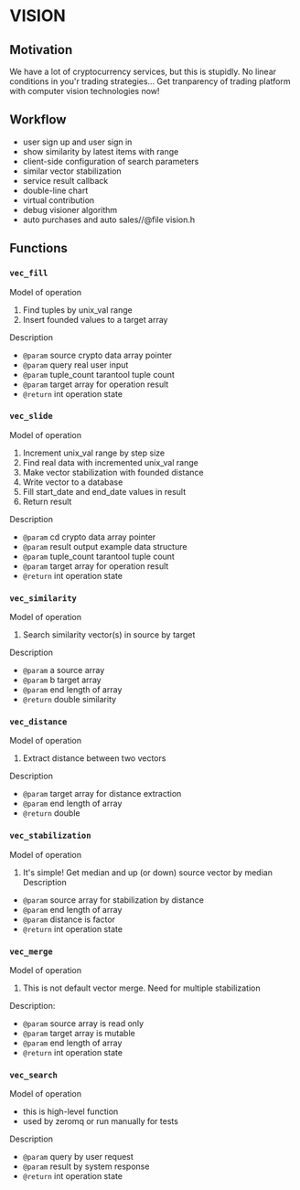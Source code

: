 # VISION

## Motivation
We have a lot of cryptocurrency services, but this is stupidly. No linear conditions in you'r trading strategies...
Get tranparency of trading platform with computer vision technologies now!

## Workflow
-   user sign up and user sign in
-   show similarity by latest items with range
-   client-side configuration of search parameters
-   similar vector stabilization
-   service result callback
-   double-line chart
-   virtual contribution
-   debug visioner algorithm
-   auto purchases and auto sales//@file vision.h

## Functions

### `vec_fill`
Model of operation
1. Find tuples by unix_val range
2. Insert founded values to a target array

Description
- `@param` source crypto data array pointer
- `@param` query real user input
- `@param` tuple_count tarantool tuple count
- `@param` target array for operation result
- `@return` int operation state

### `vec_slide`
Model of operation
1. Increment unix_val range by step size
2. Find real data with incremented unix_val range
3. Make vector stabilization with founded distance
4. Write vector to a database
5. Fill start_date and end_date values in result
6. Return result
 
Description
- `@param` cd crypto data array pointer
- `@param` result output example data structure
- `@param` tuple_count tarantool tuple count 
- `@param` target array for operation result
- `@return` int operation state

### `vec_similarity`
Model of operation
1. Search similarity vector(s) in source by target

Description
- `@param` a source array
- `@param` b target array
- `@param` end length of array
- `@return` double similarity

### `vec_distance`
Model of operation
1. Extract distance between two vectors

Description
- `@param` target array for distance extraction
- `@param` end length of array
- `@return` double 

### `vec_stabilization`
Model of operation
1. It's simple! Get median and up (or down) source vector by median
Description
- `@param` source array for stabilization by distance
- `@param` end length of array
- `@param` distance is factor
- `@return` int operation state

### `vec_merge`
Model of operation
1. This is not default vector merge. Need for multiple stabilization

Description:
- `@param` source array is read only
- `@param` target array is mutable
- `@param` end length of array
- `@return` int operation state

### `vec_search`
Model of operation
- this is high-level function
- used by zeromq or run manually for tests

Description
- `@param` query by user request
- `@param` result by system response
- `@return` int operation state
